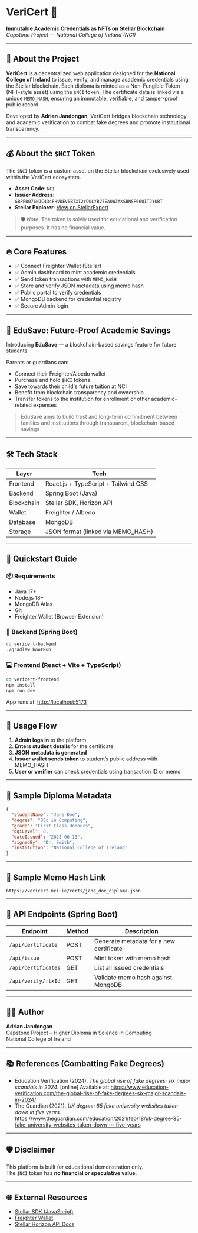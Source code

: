 
# VeriCert 🚀  
**Immutable Academic Credentials as NFTs on Stellar Blockchain**  
*Capstone Project — National College of Ireland (NCI)*

---

## 📘 About the Project

**VeriCert** is a decentralized web application designed for the **National College of Ireland** to issue, verify, and manage academic credentials using the Stellar blockchain. Each diploma is minted as a Non-Fungible Token (NFT-style asset) using the `$NCI` token. The certificate data is linked via a unique `MEMO_HASH`, ensuring an immutable, verifiable, and tamper-proof public record.

Developed by **Adrian Jandongan**, VeriCert bridges blockchain technology and academic verification to combat fake degrees and promote institutional transparency.

---

## 💰 About the `$NCI` Token

The `$NCI` token is a custom asset on the Stellar blockchain exclusively used within the VeriCert ecosystem.

- **Asset Code**: `NCI`
- **Issuer Address**: `GBPPDO76NJC434FHVDEVSBTXI2YQULYB27EAUW3AKSBNSP66QITJYURT`
- **Stellar Explorer**: [View on StellarExpert](https://stellar.expert/explorer/public/asset/NCI-GBPPDO76NJC434FHVDEVSBTXI2YQULYB27EAUW3AKSBNSP66QITJYURT)

> 🛡️ *Note:* The token is solely used for educational and verification purposes. It has no financial value.

---

## 🔥 Core Features

- ✅ Connect Freighter Wallet (Stellar)
- ✅ Admin dashboard to mint academic credentials
- ✅ Send token transactions with `MEMO_HASH`
- ✅ Store and verify JSON metadata using memo hash
- ✅ Public portal to verify credentials
- ✅ MongoDB backend for credential registry
- ✅ Secure Admin login

---

## 🌱 EduSave: Future-Proof Academic Savings

Introducing **EduSave** — a blockchain-based savings feature for future students.

Parents or guardians can:
- Connect their Freighter/Albedo wallet
- Purchase and hold `$NCI` tokens
- Save towards their child's future tuition at NCI
- Benefit from blockchain transparency and ownership
- Transfer tokens to the institution for enrollment or other academic-related expenses

> EduSave aims to build trust and long-term commitment between families and institutions through transparent, blockchain-based savings.

---

## 🛠 Tech Stack

| Layer       | Tech                          |
|-------------|-------------------------------|
| Frontend    | React.js + TypeScript + Tailwind CSS |
| Backend     | Spring Boot (Java)            |
| Blockchain  | Stellar SDK, Horizon API      |
| Wallet      | Freighter / Albedo            |
| Database    | MongoDB                       |
| Storage     | JSON format (linked via MEMO_HASH) |

---

## 🚀 Quickstart Guide

### 📦 Requirements

- Java 17+
- Node.js 18+
- MongoDB Atlas
- Git
- Freighter Wallet (Browser Extension)

### 🔧 Backend (Spring Boot)

```bash
cd vericert-backend
./gradlew bootRun
```

### 💻 Frontend (React + Vite + TypeScript)

```bash
cd vericert-frontend
npm install
npm run dev
```

App runs at: [http://localhost:5173](http://localhost:5173)

---

## 🔑 Usage Flow

1. **Admin logs in** to the platform
2. **Enters student details** for the certificate
3. **JSON metadata is generated**
4. **Issuer wallet sends token** to student’s public address with MEMO_HASH
5. **User or verifier** can check credentials using transaction ID or memo

---

## 🧾 Sample Diploma Metadata

```json
{
  "studentName": "Jane Doe",
  "degree": "BSc in Computing",
  "grade": "First Class Honours",
  "qqiLevel": 8,
  "dateIssued": "2025-06-13",
  "signedBy": "Dr. Smith",
  "institution": "National College of Ireland"
}
```

---

## 📎 Sample Memo Hash Link

```
https://vericert.nci.ie/certs/jane_doe_diploma.json
```

---

## 🧪 API Endpoints (Spring Boot)

| Endpoint               | Method | Description                                 |
|------------------------|--------|---------------------------------------------|
| `/api/certificate`     | POST   | Generate metadata for a new certificate     |
| `/api/issue`           | POST   | Mint token with memo hash                   |
| `/api/certificates`    | GET    | List all issued credentials                 |
| `/api/verify/:txId`    | GET    | Validate memo hash against MongoDB          |

---

## 🧑‍🎓 Author

**Adrian Jandongan**  
Capstone Project – Higher Diploma in Science in Computing  
National College of Ireland

---

## 📚 References (Combatting Fake Degrees)

- Education Verification (2024). *The global rise of fake degrees: six major scandals in 2024*. [online] Available at: https://www.education-verification.com/the-global-rise-of-fake-degrees-six-major-scandals-in-2024/
- The Guardian (2021). *UK degree: 85 fake university websites taken down in five years*. https://www.theguardian.com/education/2021/feb/18/uk-degree-85-fake-university-websites-taken-down-in-five-years

---

## 🛡 Disclaimer

This platform is built for educational demonstration only.  
The `$NCI` token has **no financial or speculative value**.

---

## 🌐 External Resources

- [Stellar SDK (JavaScript)](https://www.stellar.org/developers/reference/)
- [Freighter Wallet](https://www.freighter.app/)
- [Stellar Horizon API Docs](https://developers.stellar.org/api/)


